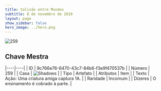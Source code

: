 ```yaml
---
title: Colisão entre Mundos
subtitle: 8 de novembro de 2019
layout: page
show_sidebar: false
hero_image: ../hero.png
---
```


![259](https://cdn.keyforgegame.com/media/card_front/pt/452_259_7FCVJGVJQF96_pt.png)

## Chave Mestra

|----|----|
| ID | 9c766e76-6470-43c7-84b6-f3e9f470537b |
| Número | 259 |
| Casa | ![Shadows](https://archonarcana.com/images/thumb/e/ee/Shadows.png/22px-Shadows.png "Sombras") |
| Tipo | Artefato |
| Atributos | Item |
| Texto | Ação: Uma criatura amiga captura 1A. |
| Raridade | Incomum |
| Dizeres | O ensinamento é cobrado à parte. |
